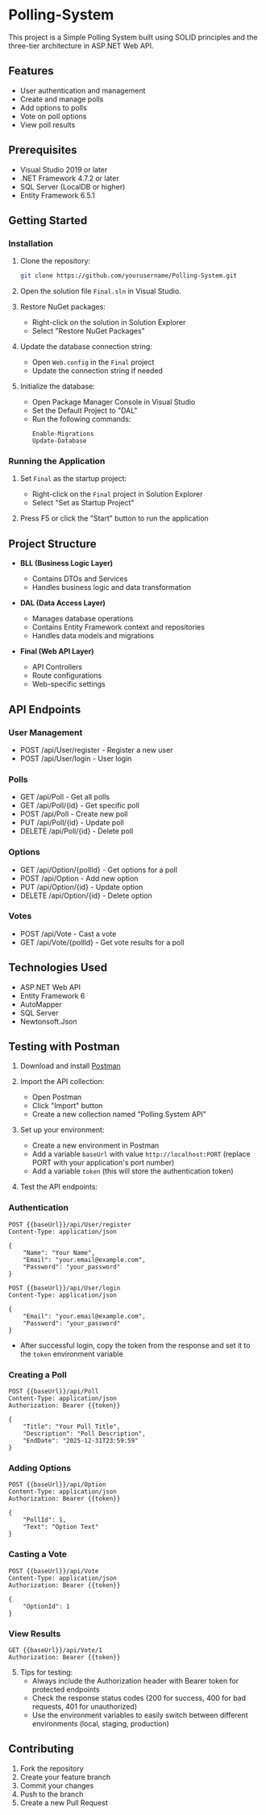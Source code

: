 # Polling-System
This project is a Simple Polling System built using SOLID principles and the three-tier architecture in ASP.NET Web API. 

## Features

- User authentication and management
- Create and manage polls
- Add options to polls
- Vote on poll options
- View poll results

## Prerequisites

- Visual Studio 2019 or later
- .NET Framework 4.7.2 or later
- SQL Server (LocalDB or higher)
- Entity Framework 6.5.1

## Getting Started

### Installation

1. Clone the repository:
   ```bash
   git clone https://github.com/yourusername/Polling-System.git
   ```

2. Open the solution file `Final.sln` in Visual Studio.

3. Restore NuGet packages:
   - Right-click on the solution in Solution Explorer
   - Select "Restore NuGet Packages"

4. Update the database connection string:
   - Open `Web.config` in the `Final` project
   - Update the connection string if needed

5. Initialize the database:
   - Open Package Manager Console in Visual Studio
   - Set the Default Project to "DAL"
   - Run the following commands:
     ```
     Enable-Migrations
     Update-Database
     ```

### Running the Application

1. Set `Final` as the startup project:
   - Right-click on the `Final` project in Solution Explorer
   - Select "Set as Startup Project"

2. Press F5 or click the "Start" button to run the application

## Project Structure

- **BLL (Business Logic Layer)**
  - Contains DTOs and Services
  - Handles business logic and data transformation

- **DAL (Data Access Layer)**
  - Manages database operations
  - Contains Entity Framework context and repositories
  - Handles data models and migrations

- **Final (Web API Layer)**
  - API Controllers
  - Route configurations
  - Web-specific settings

## API Endpoints

### User Management
- POST /api/User/register - Register a new user
- POST /api/User/login - User login

### Polls
- GET /api/Poll - Get all polls
- GET /api/Poll/{id} - Get specific poll
- POST /api/Poll - Create new poll
- PUT /api/Poll/{id} - Update poll
- DELETE /api/Poll/{id} - Delete poll

### Options
- GET /api/Option/{pollId} - Get options for a poll
- POST /api/Option - Add new option
- PUT /api/Option/{id} - Update option
- DELETE /api/Option/{id} - Delete option

### Votes
- POST /api/Vote - Cast a vote
- GET /api/Vote/{pollId} - Get vote results for a poll

## Technologies Used

- ASP.NET Web API
- Entity Framework 6
- AutoMapper
- SQL Server
- Newtonsoft.Json

## Testing with Postman

1. Download and install [Postman](https://www.postman.com/downloads/)

2. Import the API collection:
   - Open Postman
   - Click "Import" button
   - Create a new collection named "Polling System API"

3. Set up your environment:
   - Create a new environment in Postman
   - Add a variable `baseUrl` with value `http://localhost:PORT` (replace PORT with your application's port number)
   - Add a variable `token` (this will store the authentication token)

4. Test the API endpoints:

### Authentication
```
POST {{baseUrl}}/api/User/register
Content-Type: application/json

{
    "Name": "Your Name",
    "Email": "your.email@example.com",
    "Password": "your_password"
}
```

```
POST {{baseUrl}}/api/User/login
Content-Type: application/json

{
    "Email": "your.email@example.com",
    "Password": "your_password"
}
```
- After successful login, copy the token from the response and set it to the `token` environment variable

### Creating a Poll
```
POST {{baseUrl}}/api/Poll
Content-Type: application/json
Authorization: Bearer {{token}}

{
    "Title": "Your Poll Title",
    "Description": "Poll Description",
    "EndDate": "2025-12-31T23:59:59"
}
```

### Adding Options
```
POST {{baseUrl}}/api/Option
Content-Type: application/json
Authorization: Bearer {{token}}

{
    "PollId": 1,
    "Text": "Option Text"
}
```

### Casting a Vote
```
POST {{baseUrl}}/api/Vote
Content-Type: application/json
Authorization: Bearer {{token}}

{
    "OptionId": 1
}
```

### View Results
```
GET {{baseUrl}}/api/Vote/1
Authorization: Bearer {{token}}
```

5. Tips for testing:
   - Always include the Authorization header with Bearer token for protected endpoints
   - Check the response status codes (200 for success, 400 for bad requests, 401 for unauthorized)
   - Use the environment variables to easily switch between different environments (local, staging, production)

## Contributing

1. Fork the repository
2. Create your feature branch
3. Commit your changes
4. Push to the branch
5. Create a new Pull Request
